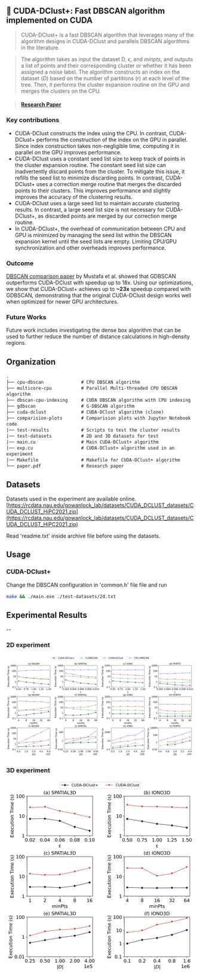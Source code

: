 ## 🌟 CUDA-DClust+: Fast DBSCAN algorithm implemented on CUDA

> CUDA-DClust+ is a fast DBSCAN algorithm that leverages many of the algorithm designs in CUDA-DClust and parallels DBSCAN algorithms in the literature.

> The algorithm takes as input the dataset D, ϵ, and <em>minpts</em>, and outputs a list of points and their corresponding cluster or whether it has been assigned a noise label. The algorithm constructs an index on the dataset (<em>D</em>) based on the number of partitions (<em>r</em>) at each level of the tree. Then, it performs the cluster expansion routine on the GPU and merges the clusters on the CPU.

> #### [Research Paper](./paper.pdf)

### Key contributions

- CUDA-DClust constructs the index using the CPU. In contrast, CUDA-DClust+ performs the construction of the index on the GPU in parallel. Since index construction takes non-negligible time, computing it in parallel on the GPU improves performance.
- CUDA-DClust uses a constant seed list size to keep track of points in the cluster expansion routine. The constant seed list size can inadvertently discard points from the cluster. To mitigate this issue, it refills the seed list to minimize discarding points. In contrast, CUDA-DClust+ uses a correction merge routine that merges the discarded points to their clusters. This improves performance and slightly improves the accuracy of the clustering results.
- CUDA-DClust uses a large seed list to maintain accurate clustering results. In contrast, a large seed list size is not necessary for CUDA-DClust+, as discarded points are merged by our correction merge routine.
- In CUDA-DClust+, the overhead of communication between CPU and GPU is minimized by managing the seed list within the DBSCAN expansion kernel until the seed lists are empty. Limiting CPU/GPU synchronization and other overheads improves performance.

### Outcome

[DBSCAN comparison paper](https://ieeexplore.ieee.org/document/9006169) by Mustafa et al. showed that GDBSCAN outperforms CUDA-DClust with speedup up to 18x. Using our optimizations, we show that CUDA-DClust+ achieves up to **~23x** speedup compared with GDBSCAN, demonstrating that the original CUDA-DClust design works well when optimized for newer GPU architectures.

### Future Works

Future work includes investigating the dense box algorithm that can be used to further reduce the number of distance calculations in high-density regions.

## Organization

    .
    ├── cpu-dbscan              # CPU DBSCAN algorithm
    ├── multicore-cpu           # Parallel Multi-threaded CPU DBSCAN algorithm
    ├── dbscan-cpu-indexing     # CUDA DBSCAN algorithm with CPU indexing
    ├── gdbscan                 # G-DBSCAN algorithm
    ├── cuda-dclust             # CUDA-DClust algorithm (clone)
    ├── comparision-plots       # Comparision plots with Jupyter Notebook code
    |── test-results            # Scripts to test the cluster results
    |── test-datasets           # 2D and 3D datasets for test
    |── main.cu                 # Main CUDA-DClust+ algorithm
    |── exp.cu                  # CUDA-DClust+ algorithm used in an experiment
    |── Makefile                # Makefile for CUDA-DClust+ algorithm
    └── paper.pdf               # Research paper

## Datasets

Datasets used in the experiment are available online.
[https://rcdata.nau.edu/gowanlock_lab/datasets/CUDA_DCLUST_datasets/CUDA_DCLUST_HiPC2021.zip](https://rcdata.nau.edu/gowanlock_lab/datasets/CUDA_DCLUST_datasets/CUDA_DCLUST_HiPC2021.zip)

Read 'readme.txt' inside archive file before using the datasets.

## Usage

### CUDA-DClust+

Change the DBSCAN configuration in 'common.h' file file and run

```bash
make && ./main.exe ./test-datasets/2d.txt
```

## Experimental Results

--

### 2D experiment

![2d Experiment](./comparision-plots/2d_all_experiments.png)

### 3D experiment

![3d Experiment](./comparision-plots/3d_all_experiments.png)
